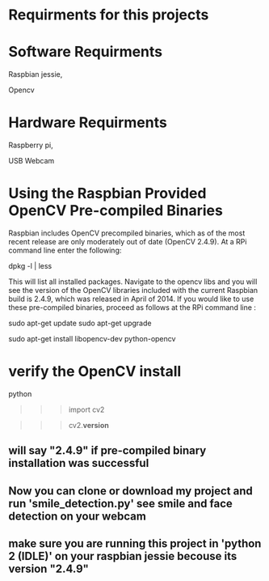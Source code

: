 # Requirments for this projects


# Software Requirments 
Raspbian jessie,

Opencv 



# Hardware Requirments 



Raspberry pi,

USB Webcam



# Using the Raspbian Provided OpenCV Pre-compiled Binaries #


Raspbian includes OpenCV precompiled binaries, which as of the most recent release are only moderately out of date (OpenCV 2.4.9).  At a RPi command line enter the following:

dpkg -l | less

This will list all installed packages.  Navigate to the opencv libs and you will see the version of the OpenCV libraries included with the current Raspbian build is 2.4.9, which was released in April of 2014.  If you would like to use these pre-compiled binaries, proceed as follows at the RPi command line :

sudo apt-get update
sudo apt-get upgrade

sudo apt-get install libopencv-dev python-opencv

# verify the OpenCV install

python
>>> import cv2

>>> cv2.__version__  

## will say "2.4.9" if pre-compiled binary installation was successful

## Now you can clone or download my project and run 'smile_detection.py' see smile and face detection on your webcam
## make sure you are running this project in 'python 2 (IDLE)' on your raspbian jessie becouse its version "2.4.9"
